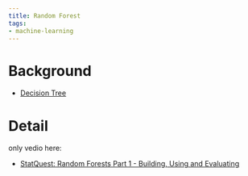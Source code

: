 ```yaml
---
title: Random Forest
tags:
- machine-learning
---
```


# Background

* [Decision Tree](Deep%20Learning%20And%20Machine%20Learning/Deep_Learning_Block_and_Machine_Learning_Block/Decision_Tree.md)

# Detail

only vedio here:

* [StatQuest: Random Forests Part 1 - Building, Using and Evaluating](https://www.youtube.com/watch?v=J4Wdy0Wc_xQ&t=32s "StatQuest: Random Forests Part 1 - Building, Using and Evaluating")

